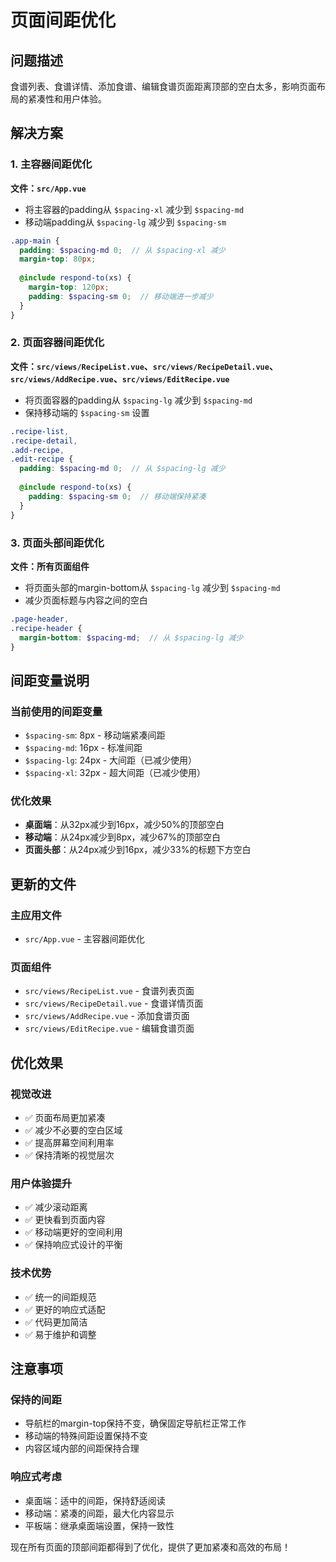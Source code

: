 # 页面间距优化

## 问题描述

食谱列表、食谱详情、添加食谱、编辑食谱页面距离顶部的空白太多，影响页面布局的紧凑性和用户体验。

## 解决方案

### 1. 主容器间距优化

**文件：`src/App.vue`**

- 将主容器的padding从 `$spacing-xl` 减少到 `$spacing-md`
- 移动端padding从 `$spacing-lg` 减少到 `$spacing-sm`

```scss
.app-main {
  padding: $spacing-md 0;  // 从 $spacing-xl 减少
  margin-top: 80px;
  
  @include respond-to(xs) {
    margin-top: 120px;
    padding: $spacing-sm 0;  // 移动端进一步减少
  }
}
```

### 2. 页面容器间距优化

**文件：`src/views/RecipeList.vue`、`src/views/RecipeDetail.vue`、`src/views/AddRecipe.vue`、`src/views/EditRecipe.vue`**

- 将页面容器的padding从 `$spacing-lg` 减少到 `$spacing-md`
- 保持移动端的 `$spacing-sm` 设置

```scss
.recipe-list,
.recipe-detail,
.add-recipe,
.edit-recipe {
  padding: $spacing-md 0;  // 从 $spacing-lg 减少
  
  @include respond-to(xs) {
    padding: $spacing-sm 0;  // 移动端保持紧凑
  }
}
```

### 3. 页面头部间距优化

**文件：所有页面组件**

- 将页面头部的margin-bottom从 `$spacing-lg` 减少到 `$spacing-md`
- 减少页面标题与内容之间的空白

```scss
.page-header,
.recipe-header {
  margin-bottom: $spacing-md;  // 从 $spacing-lg 减少
}
```

## 间距变量说明

### 当前使用的间距变量

- `$spacing-sm`: 8px - 移动端紧凑间距
- `$spacing-md`: 16px - 标准间距
- `$spacing-lg`: 24px - 大间距（已减少使用）
- `$spacing-xl`: 32px - 超大间距（已减少使用）

### 优化效果

- **桌面端**：从32px减少到16px，减少50%的顶部空白
- **移动端**：从24px减少到8px，减少67%的顶部空白
- **页面头部**：从24px减少到16px，减少33%的标题下方空白

## 更新的文件

### 主应用文件

- `src/App.vue` - 主容器间距优化

### 页面组件

- `src/views/RecipeList.vue` - 食谱列表页面
- `src/views/RecipeDetail.vue` - 食谱详情页面
- `src/views/AddRecipe.vue` - 添加食谱页面
- `src/views/EditRecipe.vue` - 编辑食谱页面

## 优化效果

### 视觉改进

- ✅ 页面布局更加紧凑
- ✅ 减少不必要的空白区域
- ✅ 提高屏幕空间利用率
- ✅ 保持清晰的视觉层次

### 用户体验提升

- ✅ 减少滚动距离
- ✅ 更快看到页面内容
- ✅ 移动端更好的空间利用
- ✅ 保持响应式设计的平衡

### 技术优势

- ✅ 统一的间距规范
- ✅ 更好的响应式适配
- ✅ 代码更加简洁
- ✅ 易于维护和调整

## 注意事项

### 保持的间距

- 导航栏的margin-top保持不变，确保固定导航栏正常工作
- 移动端的特殊间距设置保持不变
- 内容区域内部的间距保持合理

### 响应式考虑

- 桌面端：适中的间距，保持舒适阅读
- 移动端：紧凑的间距，最大化内容显示
- 平板端：继承桌面端设置，保持一致性

现在所有页面的顶部间距都得到了优化，提供了更加紧凑和高效的布局！
